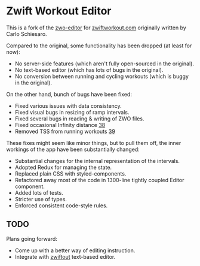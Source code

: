 # Zwift Workout Editor

This is a fork of the [zwo-editor][] for [zwiftworkout.com][] originally written by Carlo Schiesaro.

Compared to the original, some functionality has been dropped (at least for now):

- No server-side features (which aren't fully open-sourced in the original).
- No text-based editor (which has lots of bugs in the original).
- No conversion between running and cycling workouts (which is buggy in the original).

On the other hand, bunch of bugs have been fixed:

- Fixed various issues with data consistency.
- Fixed visual bugs in resizing of ramp intervals.
- Fixed several bugs in reading & writing of ZWO files.
- Fixed occasional Infinity distance [38][]
- Removed TSS from running workouts [39][]

These fixes might seem like minor things, but to pull them off,
the inner workings of the app have been substantially changed:

- Substantial changes for the internal representation of the intervals.
- Adopted Redux for managing the state.
- Replaced plain CSS with styled-components.
- Refactored away most of the code in 1300-line tightly coupled Editor component.
- Added lots of tests.
- Stricter use of types.
- Enforced consistent code-style rules.

## TODO

Plans going forward:

- Come up with a better way of editing instruction.
- Integrate with [zwiftout][] text-based editor.

[zwo-editor]: https://github.com/breiko83/zwo-editor
[zwiftworkout.com]: https://www.zwiftworkout.com/
[38]: https://github.com/breiko83/zwo-editor/issues/38
[39]: https://github.com/breiko83/zwo-editor/issues/39
[zwiftout]: https://github.com/nene/zwiftout
